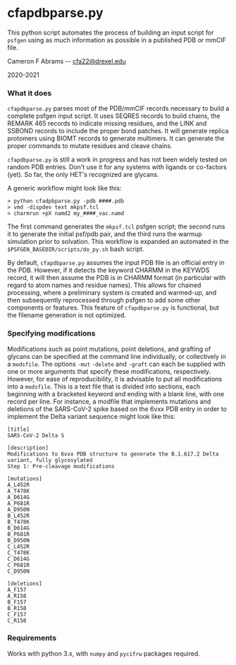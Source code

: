 # cfapdbparse.py

This python script automates the process of building an input script for `psfgen` using as much information as possible in a published PDB or mmCIF file.  

Cameron F Abrams -- cfa22@drexel.edu

2020-2021


### What it does

`cfapdbparse.py` parses most of the PDB/mmCIF records necessary to build a complete psfgen input script.  It uses SEQRES records to build chains, the REMARK 465 records to indicate missing residues, and the LINK and SSBOND records to include the proper bond patches.  It will generate replica protomers using BIOMT records to generate multimers.  It can generate the proper commands to mutate residues and cleave chains.

`cfapdbparse.py` is still a work in progress and has not been widely tested on random PDB entries.  Don't use it for any systems with ligands or co-factors (yet).  So far, the only HET's recognized are glycans.

A generic workflow might look like this:

```
> python cfadpbparse.py -pdb ####.pdb
> vmd -dispdev text mkpsf.tcl
> charmrun +pX namd2 my_####_vac.namd
```

The first command generates the `mkpsf.tcl` psfgen script; the second runs it to generate the initial psf/pdb pair, and the third runs the warmup simulation prior to solvation.
This workflow is expanded an automated in the `$PSFGEN_BASEDIR/scripts/do_py.sh` bash script.

By default, `cfapdbparse.py` assumes the input PDB file is an official entry in the PDB.  However, if it detects the keyword CHARMM in the KEYWDS record, it will then assume the PDB is in CHARMM format (in particular with regard to atom names and residue names).  This allows for chained processing, where a preliminary system is created and warmed-up, and then subsequently reprocessed through psfgen to add some other components or features.  This feature of `cfapdbparse.py` is functional, but the filename generation is not optimized.

### Specifying modifications

Modifications such as point mutations, point deletions, and grafting of glycans can be specified at the command line individually, or collectively in a `modsfile`.  The options `-mut` `-delete` and `-graft` can each be supplied with one or more arguments that specify these modifications, respectively.  However, for ease of reproducibility, it is advisable to put all modifications into a `modsfile`.  This is a text file that is divided into sections, each beginning with a bracketed keyword and ending with a blank line, with one record per line.  For instance, a modfile that implements mutations and deletions of the SARS-CoV-2 spike based on the 6vxx PDB entry in order to implement the Delta variant sequence might look like this:

```
[title]
SARS-CoV-2 Delta S

[description]
Modifications to 6vxx PDB structure to generate the B.1.617.2 Delta variant, fully glycosylated
Step 1: Pre-cleavage modifications

[mutations]
A_L452R
A_T478K
A_D614G
A_P681R
A_D950N
B_L452R
B_T478K
B_D614G
B_P681R
B_D950N
C_L452R
C_T478K
C_D614G
C_P681R
C_D950N

[deletions]
A_F157
A_R158
B_F157
B_R158
C_F157
C_R158
```

### Requirements

Works with python 3.x, with `numpy` and `pycifrw` packages required.
